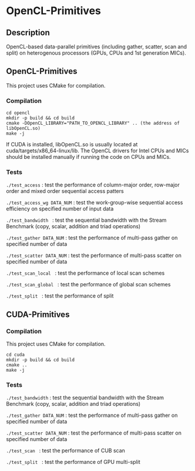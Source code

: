 # OpenCL-Primitives

## Description

OpenCL-based data-parallel primitives (including gather, scatter, scan and split) on heterogenous processors (GPUs, CPUs and 1st generation MICs).

## OpenCL-Primitives

This project uses CMake for compilation.

### Compilation

```
cd opencl
mkdir -p build && cd build
cmake -DOpenCL_LIBRARY="PATH_TO_OPENCL_LIBRARY" .. (the address of libOpenCL.so)
make -j
```

If CUDA is installed, libOpenCL.so is usually located at cuda/targets/x86_64-linux/lib. The OpenCL drivers for Intel CPUs and MICs should be installed manually if running the code on CPUs and MICs.

### Tests

```./test_access``` : test the performance of column-major order, row-major order and mixed order sequential access patters

```./test_access_wg DATA_NUM``` : test the work-group-wise sequential access efficiency on specified number of input data

```./test_bandwidth ``` : test the sequential bandwidth with the Stream Benchmark (copy, scalar, addition and triad operations)

```./test_gather DATA_NUM``` : test the performance of multi-pass gather on specified number of data

```./test_scatter DATA_NUM``` : test the performance of multi-pass scatter on specified number of data

```./test_scan_local ``` : test the performance of local scan schemes

```./test_scan_global ``` : test the performance of global scan schemes

```./test_split ``` : test the performance of split

## CUDA-Primitives

### Compilation

This project uses CMake for compilation.

```
cd cuda
mkdir -p build && cd build
cmake ..
make -j
```

### Tests

```./test_bandwidth``` : test the sequential bandwidth with the Stream Benchmark (copy, scalar, addition and triad operations)

```./test_gather DATA_NUM``` : test the performance of multi-pass gather on specified number of data

```./test_scatter DATA_NUM``` : test the performance of multi-pass scatter on specified number of data

```./test_scan ``` : test the performance of CUB scan

```./test_split ``` : test the performance of GPU multi-split






